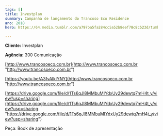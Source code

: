 ```yaml
---
tags: []
title: Investplan
summary: Campanha de lançamento do Trancoso Eco Residence
ano: 2018
hero: https://64.media.tumblr.com/a797ba5fa284cc5a52b8eef78c8c523d/tumblr_n0sns6x6X31tsd7eso2_500.jpg

---
```

**Cliente:** Investplan

**Agência:** 300 Comunicação

[http://www.trancosoeco.com.br](http://www.trancosoeco.com.br "http://www.trancosoeco.com.br")

[https://youtu.be/A3fvAIklYNY](http://www.trancosoeco.com.br "http://www.trancosoeco.com.br")

[https://drive.google.com/file/d/1Ts6qJl8MMbuMIYdxUy29dewtq7mH4t_y/view?usp=sharing](https://drive.google.com/file/d/1Ts6qJl8MMbuMIYdxUy29dewtq7mH4t_y/view?usp=sharing "https://drive.google.com/file/d/1Ts6qJl8MMbuMIYdxUy29dewtq7mH4t_y/view?usp=sharing")

Peça: Book de apresentação